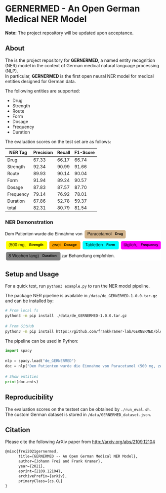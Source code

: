 # GERNERMED - An Open German Medical NER Model

**Note:** The project repository will be updated upon acceptance.

## About
The is the project repository for **GERNERMED**, a named entity recognition (NER) model in the context of German medical natural language processing (NLP).  
In particular, **GERNERMED** is the first open neural NER model for medical entities designed for German data.

The following entities are supported:
- Drug
- Strength
- Route
- Form
- Dosage
- Frequency
- Duration

The evaluation scores on the test set are as follows:  

| NER Tag   | Precision | Recall | F1-Score |
|-----------|-----------|--------|----------|
| Drug      |     67.33 |  66.17 |    66.74 |
| Strength  |     92.34 |  90.99 |    91.66 |
| Route     |     89.93 |  90.14 |    90.04 |
| Form      |     91.94 |  89.24 |    90.57 |
| Dosage    |     87.83 |  87.57 |    87.70 |
| Frequency |     79.14 |  76.92 |    78.01 |
| Duration  |     67.86 |  52.78 |    59.37 |
| total     |     82.31 |  80.79 |    81.54 |

### NER Demonstration
<kbd><img src="./data/demo.png" alt="NER example demo" width="600"/></kbd>
                                                              
## Setup and Usage

For a quick test, run `python3 example.py` to run the NER model pipeline.

The package NER pipeline is available in `/data/de_GERNERMED-1.0.0.tar.gz` and can be installed by:  
```bash
# From local fs
python3 -m pip install ./data/de_GERNERMED-1.0.0.tar.gz

# From GitHub
python3 -m pip install https://github.com/frankkramer-lab/GERNERMED/blob/main/data/de_GERNERMED-1.0.0.tar.gz?raw=true
```  
The pipeline can be used in Python:  
```python
import spacy

nlp = spacy.load("de_GERNERMED")
doc = nlp("Dem Patienten wurde die Einnahme von Paracetamol (500 mg, zwei Tabletten täglich, 8 Wochen lang) zur Behandlung empfohlen.")

# Show entities
print(doc.ents)
```

## Reproducibility

The evaluation scores on the testset can be obtained by `./run_eval.sh`.  
The custom German dataset is stored in `/data/GERNERMED_dataset.json`.

## Citation

Please cite the following ArXiv paper from http://arxiv.org/abs/2109.12104

```
@misc{frei2021gernermed,
      title={GERNERMED -- An Open German Medical NER Model}, 
      author={Johann Frei and Frank Kramer},
      year={2021},
      eprint={2109.12104},
      archivePrefix={arXiv},
      primaryClass={cs.CL}
}
```
